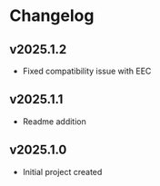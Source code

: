 # Changelog
## v2025.1.2
* Fixed compatibility issue with EEC
## v2025.1.1
* Readme addition
## v2025.1.0
* Initial project created